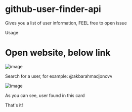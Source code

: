 # github-user-finder-api
Gives you a list of user information, FEEL free to open issue

  Usage

<h1>Open website, below link</h1>

![image](https://user-images.githubusercontent.com/114992249/214317196-f1ada22b-998f-494e-9c8f-17b62b3a64f2.png)


<p>Search for a user, for example: @akbarahmadjonovv</p>

![image](https://user-images.githubusercontent.com/114992249/214316672-d73a66c4-2e1a-4185-bafc-ce8355eb0629.png)

<p>As you can see, user found in this card</p>

That's it!
